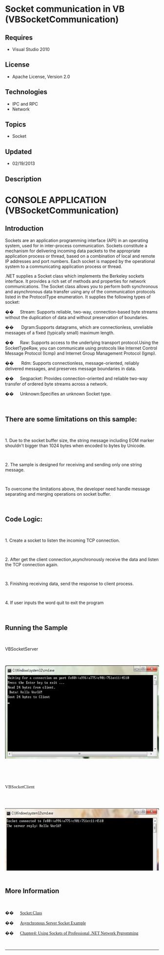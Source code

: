 # Socket communication in VB (VBSocketCommunication)
## Requires
- Visual Studio 2010
## License
- Apache License, Version 2.0
## Technologies
- IPC and RPC
- Network
## Topics
- Socket
## Updated
- 02/19/2013
## Description

<h1>CONSOLE APPLICATION (VBSocketCommunication)</h1>
<h2>Introduction</h2>
<p class="MsoNormal">Sockets are an application programming interface (API) in an operating system, used for in inter-process communication. Sockets constitute a mechanism for delivering incoming data packets to the appropriate application process or thread,
 based on a combination of local and remote IP addresses and port numbers. Each socket is mapped by the operational system to a communicating application process or thread.</p>
<p class="MsoNormal">.NET supplies a Socket class which implements the Berkeley sockets interface. It provides a rich set of methods and properties for network communications. The Socket class allows you to perform both synchronous and asynchronous data transfer
 using any of the communication protocols listed in the ProtocolType enumeration. It supplies the following types of socket:</p>
<p class="MsoListParagraphCxSpFirst"><span style="font-family:Symbol"><span>��<span style="font:7.0pt &quot;Times New Roman&quot;">&nbsp;&nbsp;&nbsp;&nbsp;&nbsp;&nbsp;&nbsp;&nbsp;
</span></span></span>Stream: Supports reliable, two-way, connection-based byte streams without the duplication of data and without preservation of boundaries.</p>
<p class="MsoListParagraphCxSpMiddle"><span style="font-family:Symbol"><span>��<span style="font:7.0pt &quot;Times New Roman&quot;">&nbsp;&nbsp;&nbsp;&nbsp;&nbsp;&nbsp;&nbsp;&nbsp;
</span></span></span><span>&nbsp;</span>Dgram<span class="GramE">:Supports</span> datagrams, which are connectionless, unreliable messages of a fixed (typically small) maximum length.</p>
<p class="MsoListParagraphCxSpMiddle"><span style="font-family:Symbol"><span>��<span style="font:7.0pt &quot;Times New Roman&quot;">&nbsp;&nbsp;&nbsp;&nbsp;&nbsp;&nbsp;&nbsp;&nbsp;
</span></span></span>Raw: Supports access to the underlying transport protocol.Using the SocketTypeRaw, you can communicate using protocols like Internet Control Message Protocol (Icmp) and Internet Group Management Protocol (<span class="SpellE">Igmp</span>).</p>
<p class="MsoListParagraphCxSpMiddle"><span style="font-family:Symbol"><span>��<span style="font:7.0pt &quot;Times New Roman&quot;">&nbsp;&nbsp;&nbsp;&nbsp;&nbsp;&nbsp;&nbsp;&nbsp;
</span></span></span><span>&nbsp;</span>Rdm: Supports connectionless, message-oriented, reliably delivered messages, and preserves message boundaries in data.</p>
<p class="MsoListParagraphCxSpMiddle"><span style="font-family:Symbol"><span>��<span style="font:7.0pt &quot;Times New Roman&quot;">&nbsp;&nbsp;&nbsp;&nbsp;&nbsp;&nbsp;&nbsp;&nbsp;
</span></span></span><span class="SpellE">Seqpacket</span>: Provides connection-oriented and reliable two-way transfer of ordered byte streams across a network.</p>
<p class="MsoListParagraphCxSpMiddle"><span style="font-family:Symbol"><span>��<span style="font:7.0pt &quot;Times New Roman&quot;">&nbsp;&nbsp;&nbsp;&nbsp;&nbsp;&nbsp;&nbsp;&nbsp;
</span></span></span>Unknown:Specifies an unknown Socket type.</p>
<p class="MsoListParagraphCxSpLast"><span style="font-family:������">&nbsp;</span></p>
<h2>There are some limitations on this sample:</h2>
<p class="MsoNormal" style="margin-bottom:.0001pt; line-height:normal; text-autospace:none">
&nbsp;</p>
<p class="MsoNormal" style="margin-bottom:.0001pt; line-height:normal; text-autospace:none">
1. Due to the socket buffer size, the string message including EOM marker shouldn't bigger than 1024 bytes when encoded to bytes by Unicode.</p>
<p class="MsoNormal" style="margin-bottom:.0001pt; line-height:normal; text-autospace:none">
&nbsp;</p>
<p class="MsoNormal" style="margin-bottom:.0001pt; line-height:normal; text-autospace:none">
2. The sample is designed for receiving and sending only one string message.</p>
<p class="MsoNormal" style="margin-bottom:.0001pt; line-height:normal; text-autospace:none">
&nbsp;</p>
<p class="MsoNormal" style="margin-bottom:.0001pt; line-height:normal; text-autospace:none">
To overcome the limitations above, the developer need handle message separating and merging operations on socket buffer.</p>
<p class="MsoListParagraph">&nbsp;</p>
<h2>Code Logic:</h2>
<p class="MsoNormal" style="margin-bottom:.0001pt; line-height:normal; text-autospace:none">
&nbsp;</p>
<p class="MsoNormal" style="margin-bottom:.0001pt; line-height:normal; text-autospace:none">
1. Create a socket to listen the incoming TCP connection.</p>
<p class="MsoNormal" style="margin-bottom:.0001pt; line-height:normal; text-autospace:none">
&nbsp;</p>
<p class="MsoNormal" style="margin-bottom:.0001pt; line-height:normal; text-autospace:none">
2. After get the client connection<span class="GramE">,asynchronously</span> receive the data and listen the TCP connection again.</p>
<p class="MsoNormal" style="margin-bottom:.0001pt; line-height:normal; text-autospace:none">
&nbsp;</p>
<p class="MsoNormal" style="margin-bottom:.0001pt; line-height:normal; text-autospace:none">
3. Finishing receiving data, send the response to client process.</p>
<p class="MsoNormal" style="margin-bottom:.0001pt; line-height:normal; text-autospace:none">
&nbsp;</p>
<p class="MsoNormal" style="margin-bottom:.0001pt; line-height:normal; text-autospace:none">
4. If user inputs the word quit to exit the program</p>
<p class="MsoNormal" style="margin-bottom:.0001pt; line-height:normal; text-autospace:none">
&nbsp;</p>
<h2>Running the Sample</h2>
<p class="MsoNormal" style="margin-bottom:.0001pt; line-height:normal; text-autospace:none">
&nbsp;</p>
<p class="MsoNormal" style="margin-bottom:.0001pt; line-height:normal; text-autospace:none">
VB<span class="SpellE">SocketServer</span></p>
<p class="MsoNormal" style="margin-bottom:.0001pt; line-height:normal; text-autospace:none">
&nbsp;</p>
<p class="MsoNormal" style="margin-bottom:.0001pt; line-height:normal; text-autospace:none">
<span><img src="53009-image.png" alt="" width="576" height="304" align="middle">
</span></p>
<p class="MsoNormal" style="margin-bottom:.0001pt; line-height:normal; text-autospace:none">
&nbsp;</p>
<h1><span class="SpellE"><span style="font-size:11.0pt; line-height:115%; font-family:&quot;Calibri&quot;,&quot;sans-serif&quot;; font-weight:normal">VBSocketClient</span></span><span style="font-size:11.0pt; line-height:115%; font-family:&quot;Calibri&quot;,&quot;sans-serif&quot;; font-weight:normal">
</span><span style="font-weight:normal">&nbsp;</span></h1>
<p class="MsoNormal" style="margin-bottom:.0001pt; line-height:normal; text-autospace:none">
<strong><span style="font-size:14.0pt; font-family:&quot;Cambria&quot;,&quot;serif&quot;">&nbsp;</span></strong></p>
<p class="MsoNormal" style="margin-bottom:.0001pt; line-height:normal; text-autospace:none">
<span><img src="53010-image.png" alt="" width="565" height="203" align="middle">
</span><strong><span style="font-size:14.0pt; font-family:&quot;Cambria&quot;,&quot;serif&quot;">&nbsp;</span></strong></p>
<p class="MsoNormal" style="margin-bottom:.0001pt; line-height:normal; text-autospace:none">
<strong></strong></p>
<h2>More Information</h2>
<p class="MsoNormal">&nbsp;</p>
<p class="MsoListParagraphCxSpFirst" style="margin-bottom:.0001pt; line-height:normal; text-autospace:none">
<span style="font-family:Symbol"><span>��<span style="font:7.0pt &quot;Times New Roman&quot;">&nbsp;&nbsp;&nbsp;&nbsp;&nbsp;&nbsp;&nbsp;&nbsp;
</span></span></span><span style="font-family:������"><a href="http://msdn.microsoft.com/en-us/library/system.net.sockets.socket.aspx">Socket Class</a>
</span></p>
<p class="MsoListParagraphCxSpMiddle" style="margin-bottom:.0001pt; line-height:normal; text-autospace:none">
<span style="font-family:Symbol"><span>��<span style="font:7.0pt &quot;Times New Roman&quot;">&nbsp;&nbsp;&nbsp;&nbsp;&nbsp;&nbsp;&nbsp;&nbsp;
</span></span></span><span style="font-family:������"><a href="http://msdn.microsoft.com/en-us/library/fx6588te.aspx">Asynchronous Server Socket Example</a>
</span></p>
<p class="MsoListParagraphCxSpMiddle" style="margin-bottom:.0001pt; line-height:normal; text-autospace:none">
<span style="font-family:Symbol"><span>��<span style="font:7.0pt &quot;Times New Roman&quot;">&nbsp;&nbsp;&nbsp;&nbsp;&nbsp;&nbsp;&nbsp;&nbsp;
</span></span></span><span style="font-family:������"><a href="http://www.amazon.com/Professional-Network-Programming-Srinivasa-Sivakumar/dp/1861007353">Chapter4: Using Sockets of Professional .NET Network Prgromming</a>
</span></p>
<p class="MsoListParagraphCxSpLast" style="margin-bottom:.0001pt; line-height:normal; text-autospace:none">
&nbsp;</p>
<hr>
<div><a href="http://go.microsoft.com/?linkid=9759640" style="margin-top:3px"><img src="-onecodelogo" alt="">
</a></div>
